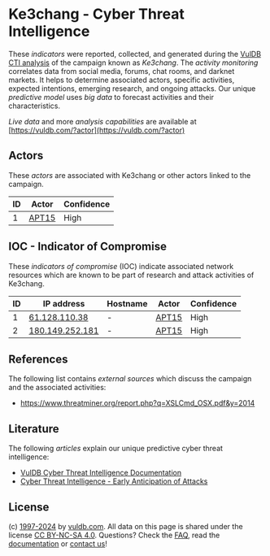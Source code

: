 # Ke3chang - Cyber Threat Intelligence

These _indicators_ were reported, collected, and generated during the [VulDB CTI analysis](https://vuldb.com/?kb.cti) of the campaign known as _Ke3chang_. The _activity monitoring_ correlates data from social media, forums, chat rooms, and darknet markets. It helps to determine associated actors, specific activities, expected intentions, emerging research, and ongoing attacks. Our unique _predictive model_ uses _big data_ to forecast activities and their characteristics.

_Live data_ and more _analysis capabilities_ are available at [https://vuldb.com/?actor](https://vuldb.com/?actor)

## Actors

These _actors_ are associated with Ke3chang or other actors linked to the campaign.

ID | Actor | Confidence
-- | ----- | ----------
1 | [APT15](https://vuldb.com/?actor.apt15) | High

## IOC - Indicator of Compromise

These _indicators of compromise_ (IOC) indicate associated network resources which are known to be part of research and attack activities of Ke3chang.

ID | IP address | Hostname | Actor | Confidence
-- | ---------- | -------- | ----- | ----------
1 | [61.128.110.38](https://vuldb.com/?ip.61.128.110.38) | - | [APT15](https://vuldb.com/?actor.apt15) | High
2 | [180.149.252.181](https://vuldb.com/?ip.180.149.252.181) | - | [APT15](https://vuldb.com/?actor.apt15) | High

## References

The following list contains _external sources_ which discuss the campaign and the associated activities:

* https://www.threatminer.org/report.php?q=XSLCmd_OSX.pdf&y=2014

## Literature

The following _articles_ explain our unique predictive cyber threat intelligence:

* [VulDB Cyber Threat Intelligence Documentation](https://vuldb.com/?kb.cti)
* [Cyber Threat Intelligence - Early Anticipation of Attacks](https://www.scip.ch/en/?labs.20201022)

## License

(c) [1997-2024](https://vuldb.com/?kb.changelog) by [vuldb.com](https://vuldb.com/?kb.about). All data on this page is shared under the license [CC BY-NC-SA 4.0](https://creativecommons.org/licenses/by-nc-sa/4.0/). Questions? Check the [FAQ](https://vuldb.com/?kb.faq), read the [documentation](https://vuldb.com/?kb) or [contact us](https://vuldb.com/?contact)!
